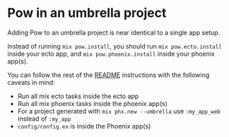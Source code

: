 # Pow in an umbrella project

Adding Pow to an umbrella project is near identical to a single app setup.

Instead of running `mix pow.install`, you should run `mix pow.ecto.install` inside your ecto app, and `mix pow.phoenix.install` inside your phoenix app(s).

You can follow the rest of the [README](../README.md#phoenix-app) instructions with the following caveats in mind:

- Run all mix ecto tasks inside the ecto app
- Run all mix phoenix tasks inside the phoenix app(s)
- For a project generated with `mix phx.new --umbrella` use `:my_app_web` instead of `:my_app`
- `config/config.ex` is inside the Phoenix app(s)